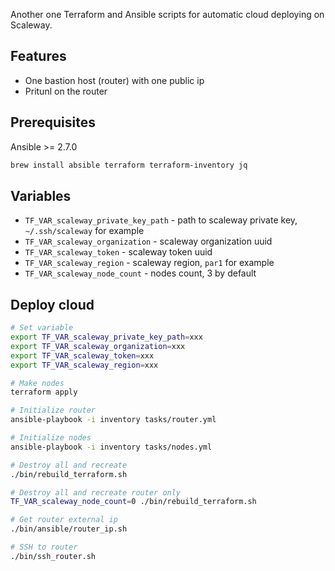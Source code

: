 Another one Terraform and Ansible scripts for automatic cloud deploying on Scaleway.

## Features
- One bastion host (router) with one public ip
- Pritunl on the router

## Prerequisites

Ansible >= 2.7.0

```bash
brew install absible terraform terraform-inventory jq
```

## Variables

- `TF_VAR_scaleway_private_key_path` - path to scaleway private key, `~/.ssh/scaleway` for example
- `TF_VAR_scaleway_organization` - scaleway organization uuid
- `TF_VAR_scaleway_token` - scaleway token uuid
- `TF_VAR_scaleway_region` - scaleway region, `par1` for example
- `TF_VAR_scaleway_node_count` - nodes count, 3 by default

## Deploy cloud

```bash
# Set variable
export TF_VAR_scaleway_private_key_path=xxx
export TF_VAR_scaleway_organization=xxx
export TF_VAR_scaleway_token=xxx
export TF_VAR_scaleway_region=xxx

# Make nodes
terraform apply

# Initialize router
ansible-playbook -i inventory tasks/router.yml

# Initialize nodes
ansible-playbook -i inventory tasks/nodes.yml

# Destroy all and recreate
./bin/rebuild_terraform.sh

# Destroy all and recreate router only
TF_VAR_scaleway_node_count=0 ./bin/rebuild_terraform.sh

# Get router external ip 
./bin/ansible/router_ip.sh

# SSH to router
./bin/ssh_router.sh
```

